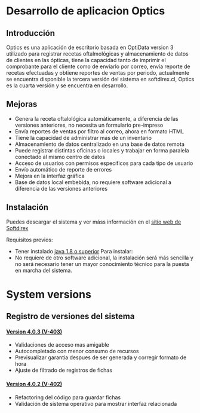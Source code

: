 # Desarrollo de aplicacion Optics

## Introducción

Optics es una aplicación de escritorio basada en OptiData version 3 utilizado para registrar recetas 
oftalmológicas y almacenamiento de datos de clientes en las ópticas, tiene la capacidad tanto de imprimir 
el comprobante para el cliente como de enviarlo por correo, envía reporte de recetas efectuadas y 
obtiene reportes de ventas por periodo, actualmente se encuentra disponible la tercera versión del 
sistema en softdirex.cl, Optics es la cuarta versión y se encuentra en desarrollo.

## Mejoras

- Genera la receta oftalológica automáticamente, a diferencia de las versiones anteriores, no necesita un formulario pre-impreso
- Envía reportes de ventas por filtro al correo, ahora en formato HTML
- Tiene la capacidad de administrar mas de un inventario
- Almacenamiento de datos centralizado en una base de datos remota
- Puede registrar distintas oficinas o locales y trabajar en forma paralela conectado al mismo centro de datos
- Acceso de usuarios con permisos específicos para cada tipo de usuario
- Envío automático de reporte de errores
- Mejora en la interfaz gráfica
- Base de datos local embebida, no requiere software adicional a diferencia de las versiones anteriores

## Instalación
Puedes descargar el sistema y ver máss información en el [sitio web de Softdirex](http://optidata.softdirex.cl)

Requisitos previos:
- Tener instalado [java 1.8 o superior](https://www.java.com/es/download/)
Para instalar:
- No requiere de otro software adicional, la instalación será más sencilla y no será necesario tener un mayor conocimiento 
técnico para la puesta en marcha del sistema.

 # System versions
 ## Registro de versiones del sistema

 #### [Version 4.0.3 (V-403)](https://github.com/softdirex/TestSync/search?q=V-403&type=Commits)
 
 - Validaciones de acceso mas amigable
 - Autocompletado con menor consumo de recursos
 - Previsualizar garantia despues de ser generada y corregir formato de hora
 - Ajuste de filtrado de registros de fichas

 #### [Version 4.0.2 (V-402)](https://github.com/softdirex/TestSync/search?q=V-402&type=Commits)
 
 - Refactoring del código para guardar fichas
 - Validación de sistema operativo para mostrar interfaz relacionada

 